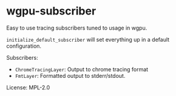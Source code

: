 # wgpu-subscriber

Easy to use tracing subscribers tuned to usage in wgpu.

`initialize_default_subscriber` will set everything up
in a default configuration.

Subscribers:
- `ChromeTracingLayer`: Output to chrome tracing format
- `FmtLayer`: Formatted output to stderr/stdout.

License: MPL-2.0
